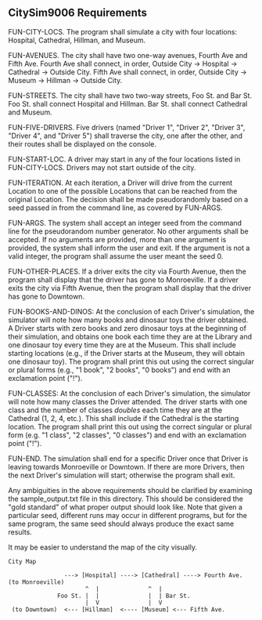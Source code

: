 ## CitySim9006 Requirements

FUN-CITY-LOCS. The program shall simulate a city with four locations: Hospital, Cathedral, Hillman, and Museum.

FUN-AVENUES. The city shall have two one-way avenues, Fourth Ave and Fifth Ave.  Fourth Ave shall connect, in order, Outside City -> Hospital -> Cathedral -> Outside City.  Fifth Ave shall connect, in order, Outside City -> Museum -> Hillman -> Outside City.

FUN-STREETS. The city shall have two two-way streets, Foo St. and Bar St.  Foo St. shall connect Hospital and Hillman.  Bar St. shall connect Cathedral and Museum.

FUN-FIVE-DRIVERS. Five drivers (named "Driver 1", "Driver 2", "Driver 3", "Driver 4", and "Driver 5") shall traverse the city, one after the other, and their routes shall be displayed on the console.

FUN-START-LOC. A driver may start in any of the four locations listed in FUN-CITY-LOCS.  Drivers may not start outside of the city.

FUN-ITERATION. At each iteration, a Driver will drive from the current Location to one of the possible Locations that can be reached from the original Location.  The decision shall be made pseudorandomly based on a seed passed in from the command line, as covered by FUN-ARGS.

FUN-ARGS. The system shall accept an integer seed from the command line for the pseudorandom number generator.  No other arguments shall be accepted.  If no arguments are provided,  more than one argument is provided, the system shall inform the user and exit.  If the argument is not a valid integer, the program shall assume the user meant the seed 0.

FUN-OTHER-PLACES. If a driver exits the city via Fourth Avenue, then the program shall display that the driver has gone to Monroeville.  If a driver exits the city via Fifth Avenue, then the program shall display that the driver has gone to Downtown.

FUN-BOOKS-AND-DINOS: At the conclusion of each Driver's simulation, the simulator will note how many books and dinosaur toys the driver obtained.  A Driver starts with zero books and zero dinosaur toys at the beginning of their simulation, and obtains one book each time they are at the Library and one dinosaur toy every time they are at the Museum.  This shall include starting locations (e.g., if the Driver starts at the Museum, they will obtain one dinosaur toy).  The program shall print this out using the correct singular or plural forms (e.g., "1 book", "2 books", "0 books") and end with an exclamation point ("!").

FUN-CLASSES: At the conclusion of each Driver's simulation, the simulator will note how many classes the Driver attended.  The driver starts with one class and the number of classes *doubles* each time they are at the Cathedral (1, 2, 4, etc.).  This shall include if the Cathedral is the starting location.  The program shall print this out using the correct singular or plural form (e.g. "1 class", "2 classes", "0 classes") and end with an exclamation point ("!").

FUN-END. The simulation shall end for a specific Driver once that Driver is leaving towards Monroeville or Downtown.  If there are more Drivers, then the next Driver's simulation will start; otherwise the program shall exit.

Any ambiguities in the above requirements should be clarified by examining the sample_output.txt file in this directory.  This should be considered the "gold standard" of what proper output should look like.  Note that given a particular seed, different runs may occur in different programs, but for the same program, the same seed should always produce the exact same results.

It may be easier to understand the map of the city visually.

```
City Map
	
                ---> [Hospital] ----> [Cathedral] ----> Fourth Ave. (to Monroeville)
                      ^  |              ^  |
              Foo St. |  |              |  | Bar St.
                      |  V              |  V
 (to Downtown)  <--- [Hillman]  <---- [Museum] <--- Fifth Ave.
```	
